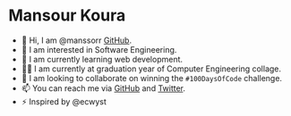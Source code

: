 # Mansour Koura


- 👋 Hi, I am @manssorr [GitHub].
- 👀 I am interested in Software Engineering.
- 🌱 I am currently learning web development.
- 🧑‍💻 I am currently at graduation year of Computer Engineering collage.
- 💞️ I am looking to collaborate on winning the `#100DaysOfCode` challenge.
- 📫 You can reach me via [GitHub] and [Twitter].
- ⚡ Inspired by @ecwyst

[GitHub]: https://github.com/manssorr
[Twitter]: https://twitter.com/KouraCoding
